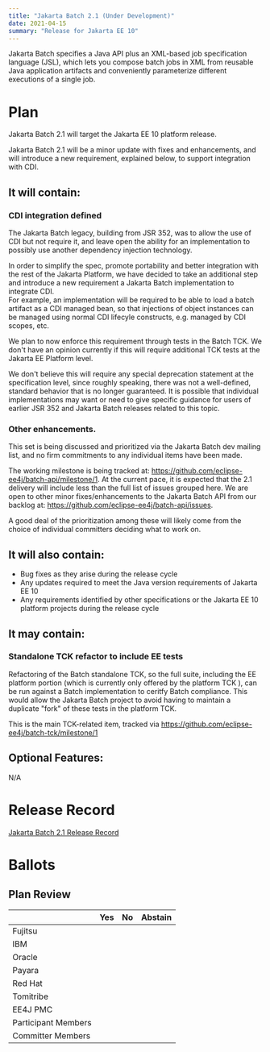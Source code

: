 ```yaml
---
title: "Jakarta Batch 2.1 (Under Development)"
date: 2021-04-15
summary: "Release for Jakarta EE 10"
---
```


Jakarta Batch specifies a Java API plus an XML-based job specification language (JSL), which lets you compose batch jobs in XML from reusable Java application artifacts and conveniently parameterize different executions of a single job.

# Plan
Jakarta Batch 2.1 will target the Jakarta EE 10 platform release.

Jakarta Batch 2.1 will be a minor update with fixes and enhancements, and will introduce a new requirement, explained below, to support integration with CDI.

## It will contain:

### CDI integration defined

The Jakarta Batch legacy, building from JSR 352, was to allow the use of CDI but not require it, and leave open the ability for an implementation to possibly use another dependency injection technology.

In order to simplify the spec, promote portability and better integration with the rest of the Jakarta Platform, we have decided to take an additional step and introduce a new requirement a Jakarta Batch implementation to integrate CDI.  
For example, an implementation will be required to be able to load a batch artifact as a CDI managed bean, so that injections of object instances can be managed using normal CDI lifecyle constructs, e.g. managed by CDI scopes, etc.

We plan to now enforce this requirement through tests in the Batch TCK.  We don't have an opinion currently if this will require additional TCK tests at the Jakarta EE Platform level.

We don't believe this will require any special deprecation statement at the specification level, since roughly speaking, there was not a well-defined, standard behavior that is no longer guaranteed.   It is possible that individual implementations may want or need to give specific guidance for users of earlier JSR 352 and Jakarta Batch releases related to this topic.

### Other enhancements.  

This set is being discussed and prioritized via the Jakarta Batch dev mailing list, and no firm commitments to any individual items have been made.

The working milestone is being tracked at: https://github.com/eclipse-ee4j/batch-api/milestone/1.  At the current pace, it is expected that the 2.1 delivery will include less than the full list of issues grouped here.
We are open to other minor fixes/enhancements to the Jakarta Batch API from our backlog at: https://github.com/eclipse-ee4j/batch-api/issues.

A good deal of the prioritization among these will likely come from the choice of individual committers deciding what to work on.

## It will also contain:

* Bug fixes as they arise during the release cycle
* Any updates required to meet the Java version requirements of Jakarta EE 10
* Any requirements identified by other specifications or the Jakarta EE 10 platform projects during the release cycle

## It may contain: 

### Standalone TCK refactor to include EE tests

Refactoring of the Batch standalone TCK, so the full suite, including the EE platform portion (which is currently only offered by the platform TCK ), can be run against a Batch implementation to ceritfy Batch compliance.  This would allow the Jakarta Batch project to avoid having to maintain a duplicate "fork" of these tests in the platform TCK.

This is the main TCK-related item, tracked via https://github.com/eclipse-ee4j/batch-tck/milestone/1


## Optional Features:

N/A


# Release Record

[Jakarta Batch 2.1 Release Record](https://projects.eclipse.org/projects/ee4j.batch/releases/2.1.0)


# Ballots


## Plan Review

|                       |  Yes    | No  | Abstain  |
|-----------------------|---------|-----|----------|
|Fujitsu                |         |     |          |
|IBM                    |         |     |          |
|Oracle                 |         |     |          |
|Payara                 |         |     |          |
|Red Hat                |         |     |          |
|Tomitribe              |         |     |          |
|EE4J PMC               |         |     |          |
|Participant Members    |         |     |          |
|Committer Members      |         |     |          |
